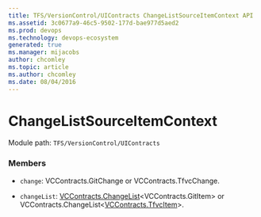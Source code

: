 ```yaml
---
title: TFS/VersionControl/UIContracts ChangeListSourceItemContext API | Extensions for Azure DevOps Services
ms.assetid: 3c0677a9-46c5-9502-177d-bae977d5aed2
ms.prod: devops
ms.technology: devops-ecosystem
generated: true
ms.manager: mijacobs
author: chcomley
ms.topic: article
ms.author: chcomley
ms.date: 08/04/2016
---
```


# ChangeListSourceItemContext

Module path: `TFS/VersionControl/UIContracts`


### Members

* `change`: VCContracts.GitChange or VCContracts.TfvcChange. 

* `changeList`: [VCContracts.ChangeList](../../../TFS/VersionControl/Contracts/ChangeList.md)&lt;VCContracts.GitItem&gt; or VCContracts.ChangeList&lt;[VCContracts.TfvcItem](../../../TFS/VersionControl/Contracts/TfvcItem.md)&gt;. 

